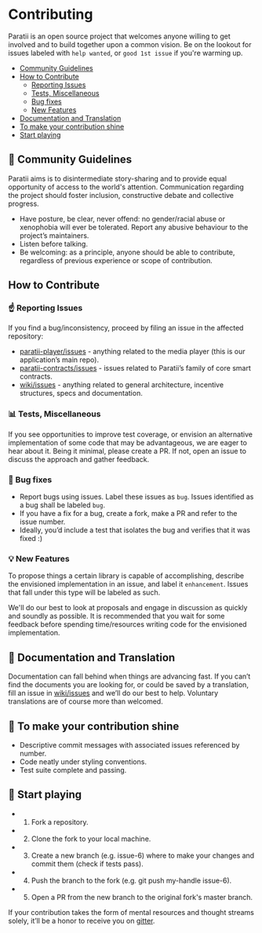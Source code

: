 # Contributing


Paratii is an open source project that welcomes anyone willing to get involved and to build together upon a common vision. Be on the lookout for issues labeled with `help wanted`, or `good 1st issue` if you're warming up.

* [Community Guidelines](https://github.com/Paratii-Video/wiki/blob/master/CONTRIBUTING.md#community-guidelines)
* [How to Contribute](https://github.com/Paratii-Video/wiki/blob/master/CONTRIBUTING.md#how-to-contribute)
  * [Reporting Issues](https://github.com/Paratii-Video/wiki/blob/master/CONTRIBUTING.md#point_up-reporting-issues)
  * [Tests, Miscellaneous](https://github.com/Paratii-Video/wiki/blob/master/CONTRIBUTING.md#bar_chart-tests-miscellaneous])
  * [Bug fixes](https://github.com/Paratii-Video/wiki/blob/master/CONTRIBUTING.md#wrench-bug-fixes)
  * [New Features](https://github.com/Paratii-Video/wiki/blob/master/CONTRIBUTING.md#bulb-new-features)
* [Documentation and Translation](https://github.com/Paratii-Video/wiki/blob/master/CONTRIBUTING.md#documentation-and-translation)
* [To make your contribution shine](https://github.com/Paratii-Video/wiki/blob/master/CONTRIBUTING.md#dizzy-to-make-your-contribution-shine)
* [Start playing](https://github.com/Paratii-Video/wiki/blob/master/CONTRIBUTING.md#space_invader-start-playing)


## :seedling: Community Guidelines


Paratii aims is to disintermediate story-sharing and to provide equal opportunity of access to the world's attention. Communication regarding the project should foster inclusion, constructive debate and collective progress.

* Have posture, be clear, never offend: no gender/racial abuse or xenophobia will ever be tolerated. Report any abusive behaviour to the project’s maintainers.
* Listen before talking.
* Be welcoming: as a principle, anyone should be able to contribute, regardless of previous experience or scope of contribution.


## How to Contribute

### :point_up: Reporting Issues
If you find a bug/inconsistency, proceed by filing an issue in the affected repository:

*  [paratii-player/issues](https://github.com/Paratii-Video/paratii-player/issues) - anything related to the media player (this is our application’s main repo).
* [paratii-contracts/issues](https://github.com/Paratii-Video/paratii-contracts/issues) - issues related to Paratii’s family of core smart contracts.
* [wiki/issues](https://github.com/Paratii-Video/wiki/issues) - anything related to general architecture, incentive structures, specs and documentation.


### :bar_chart: Tests, Miscellaneous

If you see opportunities to improve test coverage, or envision an alternative implementation of some code that may be advantageous, we are eager to hear about it. Being it minimal, please create a PR. If not, open an issue to discuss the approach and gather feedback.


### :wrench: Bug fixes

* Report bugs using issues. Label these issues as `bug`. Issues identified as a bug shall be labeled `bug`.
* If you have a fix for a bug, create a fork, make a PR and refer to the issue number.
* Ideally, you’d include a test that isolates the bug and verifies that it was fixed :)


### :bulb: New Features

To propose things a certain library is capable of accomplishing, describe the envisioned implementation in an issue, and label it `enhancement`. Issues that fall under this type will be labeled as such.

We'll do our best to look at proposals and engage in discussion as quickly and soundly as possible. It is recommended that you wait for some feedback before spending time/resources writing code for the envisioned implementation.


## :scroll: Documentation and Translation

Documentation can fall behind when things are advancing fast. If you can’t find the documents you are looking for, or could be saved by a translation, fill an issue in [wiki/issues](https://github.com/Paratii-Video/wiki/issues) and we’ll do our best to help. Voluntary translations are of course more than welcomed.


## :dizzy: To make your contribution shine

* Descriptive commit messages with associated issues referenced by number.
* Code neatly under styling conventions.
* Test suite complete and passing.


## :space_invader: Start playing

* 1. Fork a repository.
* 2. Clone the fork to your local machine.
* 3. Create a new branch (e.g. issue-6) where to make your changes and commit them (check if tests pass).
* 4. Push the branch to the fork (e.g. git push my-handle issue-6).
* 5. Open a PR from the new branch to the original fork's master branch.


If your contribution takes the form of mental resources and thought streams solely, it’ll be a honor to receive you on [gitter](https://gitter.im/Paratii-Video/Lobby).
